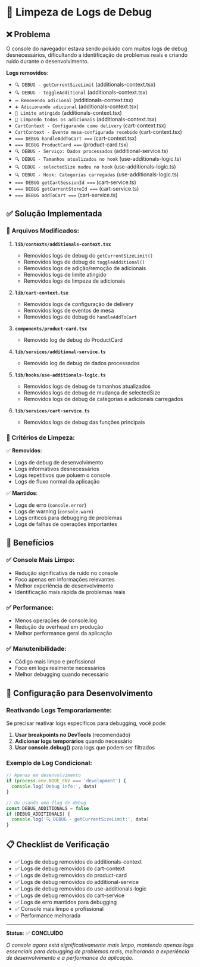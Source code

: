 # 🧹 Limpeza de Logs de Debug

## ❌ Problema

O console do navegador estava sendo poluído com muitos logs de debug desnecessários, dificultando a identificação de problemas reais e criando ruído durante o desenvolvimento.

**Logs removidos**:
- `🔍 DEBUG - getCurrentSizeLimit` (additionals-context.tsx)
- `🔍 DEBUG - toggleAdditional` (additionals-context.tsx)
- `➖ Removendo adicional` (additionals-context.tsx)
- `➕ Adicionando adicional` (additionals-context.tsx)
- `🚫 Limite atingido` (additionals-context.tsx)
- `🧹 Limpando todos os adicionais` (additionals-context.tsx)
- `CartContext - Configurando como delivery` (cart-context.tsx)
- `CartContext - Evento mesa-configurada recebido` (cart-context.tsx)
- `=== DEBUG handleAddToCart ===` (cart-context.tsx)
- `=== DEBUG ProductCard ===` (product-card.tsx)
- `🔍 DEBUG - Serviço: Dados processados` (additional-service.ts)
- `🔍 DEBUG - Tamanhos atualizados no hook` (use-additionals-logic.ts)
- `🔍 DEBUG - selectedSize mudou no hook` (use-additionals-logic.ts)
- `🔍 DEBUG - Hook: Categorias carregadas` (use-additionals-logic.ts)
- `=== DEBUG getCartSessionId ===` (cart-service.ts)
- `=== DEBUG getCurrentStoreId ===` (cart-service.ts)
- `=== DEBUG addToCart ===` (cart-service.ts)

## ✅ Solução Implementada

### 📁 Arquivos Modificados:

1. **`lib/contexts/additionals-context.tsx`**
   - Removidos logs de debug do `getCurrentSizeLimit()`
   - Removidos logs de debug do `toggleAdditional()`
   - Removidos logs de adição/remoção de adicionais
   - Removidos logs de limite atingido
   - Removidos logs de limpeza de adicionais

2. **`lib/cart-context.tsx`**
   - Removidos logs de configuração de delivery
   - Removidos logs de eventos de mesa
   - Removidos logs de debug do `handleAddToCart`

3. **`components/product-card.tsx`**
   - Removido log de debug do ProductCard

4. **`lib/services/additional-service.ts`**
   - Removido log de debug de dados processados

5. **`lib/hooks/use-additionals-logic.ts`**
   - Removidos logs de debug de tamanhos atualizados
   - Removidos logs de debug de mudança de selectedSize
   - Removidos logs de debug de categorias e adicionais carregados

6. **`lib/services/cart-service.ts`**
   - Removidos logs de debug das funções principais

### 🎯 Critérios de Limpeza:

✅ **Removidos**:
- Logs de debug de desenvolvimento
- Logs informativos desnecessários
- Logs repetitivos que poluem o console
- Logs de fluxo normal da aplicação

✅ **Mantidos**:
- Logs de erro (`console.error`)
- Logs de warning (`console.warn`)
- Logs críticos para debugging de problemas
- Logs de falhas de operações importantes

## 🌟 Benefícios

### ✅ Console Mais Limpo:
- Redução significativa de ruído no console
- Foco apenas em informações relevantes
- Melhor experiência de desenvolvimento
- Identificação mais rápida de problemas reais

### ✅ Performance:
- Menos operações de console.log
- Redução de overhead em produção
- Melhor performance geral da aplicação

### ✅ Manutenibilidade:
- Código mais limpo e profissional
- Foco em logs realmente necessários
- Melhor debugging quando necessário

## 🔧 Configuração para Desenvolvimento

### Reativando Logs Temporariamente:

Se precisar reativar logs específicos para debugging, você pode:

1. **Usar breakpoints no DevTools** (recomendado)
2. **Adicionar logs temporários** quando necessário
3. **Usar console.debug()** para logs que podem ser filtrados

### Exemplo de Log Condicional:

```typescript
// Apenas em desenvolvimento
if (process.env.NODE_ENV === 'development') {
  console.log('Debug info:', data)
}

// Ou usando uma flag de debug
const DEBUG_ADDITIONALS = false
if (DEBUG_ADDITIONALS) {
  console.log('🔍 DEBUG - getCurrentSizeLimit:', data)
}
```

## 📋 Checklist de Verificação

- ✅ Logs de debug removidos do additionals-context
- ✅ Logs de debug removidos do cart-context
- ✅ Logs de debug removidos do product-card
- ✅ Logs de debug removidos do additional-service
- ✅ Logs de debug removidos do use-additionals-logic
- ✅ Logs de debug removidos do cart-service
- ✅ Logs de erro mantidos para debugging
- ✅ Console mais limpo e profissional
- ✅ Performance melhorada

---

**Status**: ✅ **CONCLUÍDO**

_O console agora está significativamente mais limpo, mantendo apenas logs essenciais para debugging de problemas reais, melhorando a experiência de desenvolvimento e a performance da aplicação._